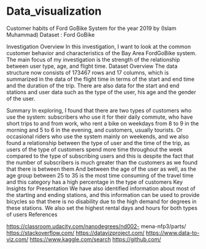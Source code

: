 # Data_visualization
Customer habits of Ford GoBike System for the year 2019 by 
(Islam Muhammad) 
Dataset : Ford GoBike 
 
Investigation Overview 
In this investigation, I want to look at the common customer behavior and characteristics of 
the Bay Area FordGoBike system. The main focus of my investigation is the strength of the 
relationship between user type, age, and flight time. 
Dataset Overview 
The data structure now consists of 173467 rows and 17 columns, which is summarized in the 
data of the flight time in terms of the start and end time and the duration of the trip. There are 
also data for the start and end stations and user data such as the type of the user, his age and 
the gender of the user. 
 
Summary 
In exploring, I found that there are two types of customers who use the system: subscribers 
who use it for their daily commute, who have short trips to and from work, who rent a bike on
weekdays from 8 to 9 in the morning and 5 to 6 in the evening, and customers, usually 
tourists. Or occasional riders who use the system mainly on weekends, and we also found a 
relationship between the type of user and the time of the trip, as users of the type of 
customers spend more time throughout the week compared to the type of subscribing users 
and this is despite the fact that the number of subscribers is much greater than the customers 
as we found that there is between them And between the age of the user as well, as the age 
group between 25 to 35 is the most time consuming of the travel time and this category has a 
high percentage in the type of customers 
Key Insights for Presentation 
We have also identified information about most of the starting and ending stations, and this 
information can be used to provide bicycles so that there is no disability due to the high 
demand for degrees in these stations. We also set the highest rental days and hours for both 
types of users 
References

https://classroom.udacity.com/nanodegrees/nd002-
mena-nfp3/parts/ https://stackoverflow.com/
https://datavizproject.com/ https://www.data-to-viz.com/
https://www.kaggle.com/search
https://github.com/
